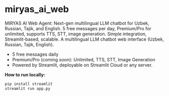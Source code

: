 # miryas_ai_web
MIRYAS AI Web Agent: Next-gen multilingual LLM chatbot for Uzbek, Russian, Tajik, and English. 5 free messages per day, Premium/Pro for unlimited, supports TTS, STT, image generation. Simple integration, Streamlit-based, scalable.
A multilingual LLM chatbot web interface (Uzbek, Russian, Tajik, English).  
- 5 free messages daily  
- Premium/Pro (coming soon): Unlimited, TTS, STT, Image Generation  
- Powered by Streamlit, deployable on Streamlit Cloud or any server.

**How to run locally:**  
```bash
pip install streamlit
streamlit run app.py
